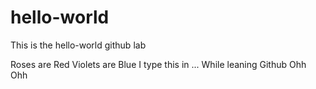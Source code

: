 # hello-world
This is the hello-world github lab

Roses are Red
Violets are Blue
I type this in ...
While leaning Github
Ohh  Ohh
